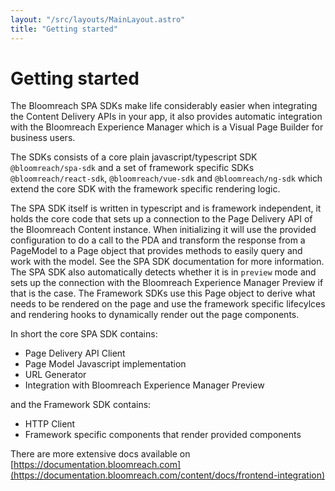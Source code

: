 ```yaml
---
layout: "/src/layouts/MainLayout.astro"
title: "Getting started"
---
```


# Getting started

The Bloomreach SPA SDKs make life considerably easier when integrating the Content Delivery APIs in your app, it also
provides automatic integration with the Bloomreach Experience Manager which is a Visual Page Builder for business users.

The SDKs consists of a core plain javascript/typescript SDK `@bloomreach/spa-sdk` and a set of framework specific SDKs
`@bloomreach/react-sdk`, `@bloomreach/vue-sdk` and `@bloomreach/ng-sdk` which extend the core
SDK with the framework specific rendering logic.

The SPA SDK itself is written in typescript and is framework independent, it holds the core code that sets up a
connection to the Page Delivery API of the Bloomreach Content instance. When initializing it will use the provided
configuration to do a call to the PDA and transform the response from a PageModel to a Page object that provides methods
to easily query and work with the model. See the SPA SDK documentation for more information. The SPA SDK also
automatically detects whether it is in `preview` mode and sets up the connection with the Bloomreach Experience Manager
Preview if that is the case. The Framework SDKs use this Page object to derive what needs to be rendered on the page and
use the framework specific lifecylces and rendering hooks to dynamically render out the page components.

In short the core SPA SDK contains:

- Page Delivery API Client
- Page Model Javascript implementation
- URL Generator
- Integration with Bloomreach Experience Manager Preview

and the Framework SDK contains:

- HTTP Client
- Framework specific components that render provided components

There are more extensive docs available on [https://documentation.bloomreach.com](https://documentation.bloomreach.com/content/docs/frontend-integration)
